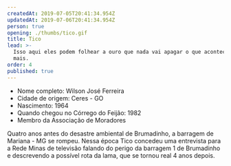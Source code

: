 ```yaml
---
createdAt: 2019-07-05T20:41:34.954Z
updatedAt: 2019-07-06T20:41:34.954Z
person: true
opening: ./thumbs/tico.gif
title: Tico
lead: >-
  Isso aqui eles podem folhear a ouro que nada vai apagar o que aconteceu. Nunca
  mais.
order: 4
published: true
---
```


<div class="infos">

- Nome completo: Wilson José Ferreira
- Cidade de origem: Ceres - GO
- Nascimento: 1964
- Quando chegou no Córrego do Feijão: 1982
- Membro da Associação de Moradores


</div>

<div class="video" title="Título descritivo do vídeo para acessibilidade" data-video="gJHbjAZ7dHE"></div>

Quatro anos antes do desastre ambiental de Brumadinho, a barragem de Mariana - MG se rompeu. Nessa época Tico concedeu uma entrevista para a Rede Minas de televisão falando do perigo da barragem 1 de Brumadinho e descrevendo a possível rota da lama, que se tornou real 4 anos depois.

<div class="video" data-size="small" title="Título descritivo do vídeo para acessibilidade" data-video="yIU8rw5sCOA"></div>


